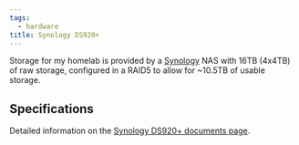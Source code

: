```yaml
---
tags:
  - hardware
title: Synology DS920+
---
```


Storage for my homelab is provided by a [Synology](https://www.synology.com/en-global) NAS with 16TB (4x4TB) of raw storage, configured in a RAID5 to allow for ~10.5TB of usable storage.

## Specifications

Detailed information on the [Synology DS920+ documents page](https://www.synology.com/en-global/support/download/DS920+?version=7.2#docs).
